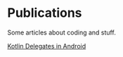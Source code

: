 # Publications

Some articles about coding and stuff.

[Kotlin Delegates in Android](kotlin-delegates-in-android.md)

